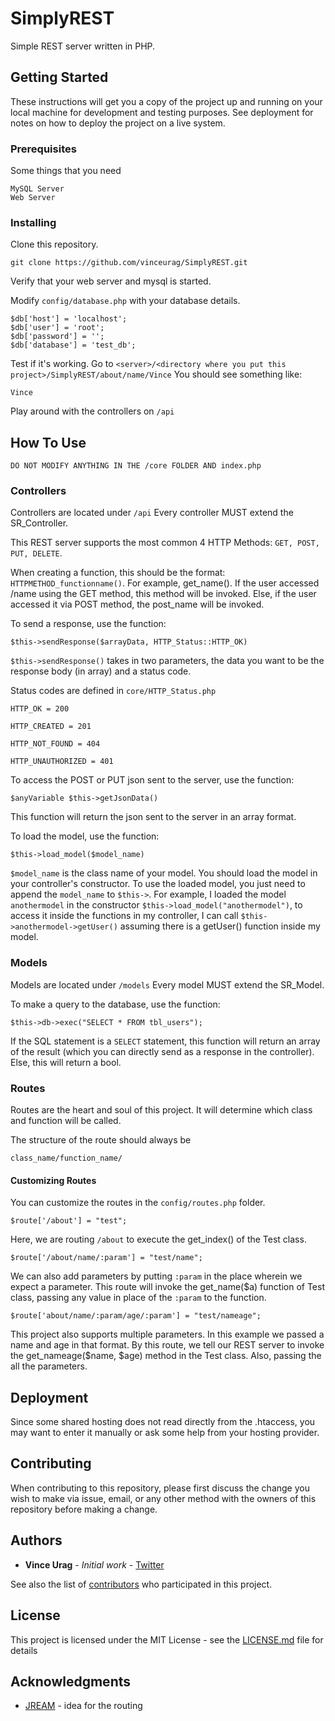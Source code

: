 # SimplyREST
Simple REST server written in PHP.

## Getting Started

These instructions will get you a copy of the project up and running on your local machine for development and testing purposes. See deployment for notes on how to deploy the project on a live system.

### Prerequisites

Some things that you need

```
MySQL Server
Web Server
```

### Installing

Clone this repository.

```
git clone https://github.com/vinceurag/SimplyREST.git
```

Verify that your web server and mysql is started.

Modify ```config/database.php``` with your database details.
```
$db['host'] = 'localhost';
$db['user'] = 'root';
$db['password'] = '';
$db['database'] = 'test_db';
```

Test if it's working.
Go to ```<server>/<directory where you put this project>/SimplyREST/about/name/Vince```
You should see something like:

```
Vince
```
Play around with the controllers on ```/api```

## How To Use

``` DO NOT MODIFY ANYTHING IN THE /core FOLDER AND index.php ```

### Controllers

Controllers are located under ```/api```
Every controller MUST extend the SR_Controller.

This REST server supports the most common 4 HTTP Methods: ```GET, POST, PUT, DELETE```.

When creating a function, this should be the format: ```HTTPMETHOD_functionname()```. For example, get_name().
If the user accessed /name using the GET method, this method will be invoked. Else, if the user accessed it via POST method, the post_name will be invoked.

To send a response, use the function:
```
$this->sendResponse($arrayData, HTTP_Status::HTTP_OK)
```
```$this->sendResponse()``` takes in two parameters, the data you want to be the response body (in array) and a status code.

Status codes are defined in ```core/HTTP_Status.php```
```
HTTP_OK = 200

HTTP_CREATED = 201

HTTP_NOT_FOUND = 404

HTTP_UNAUTHORIZED = 401
```

To access the POST or PUT json sent to the server, use the function:
```
$anyVariable $this->getJsonData()
```
This function will return the json sent to the server in an array format.

To load the model, use the function:
```
$this->load_model($model_name)
```
```$model_name``` is the class name of your model. You should load the model in your controller's constructor. To use the loaded model, you just need to append the ```model_name``` to ```$this->```. For example, I loaded the model ```anothermodel``` in the constructor ```$this->load_model("anothermodel")```, to access it inside the functions in my controller, I can call ```$this->anothermodel->getUser()``` assuming there is a getUser()  function inside my model.

### Models

Models are located under ```/models```
Every model MUST extend the SR_Model.

To make a query to the database, use the function:
```
$this->db->exec("SELECT * FROM tbl_users");
```
If the SQL statement is a ```SELECT``` statement, this function will return an array of the result (which you can directly send as a response in the controller). Else, this will return a bool.

### Routes

Routes are the heart and soul of this project. It will determine which class and function will be called.

The structure of the route should always be
```
class_name/function_name/
```

#### Customizing Routes

You can customize the routes in the ```config/routes.php``` folder.

```
$route['/about'] = "test";
```
Here, we are routing ```/about``` to execute the get_index() of the Test class.

```
$route['/about/name/:param'] = "test/name";
```
We can also add parameters by putting ```:param``` in the place wherein we expect a parameter.
This route will invoke the get_name($a) function of Test class, passing any value in place of the ```:param``` to the function.

```
$route['about/name/:param/age/:param'] = "test/nameage";
```
This project also supports multiple parameters. In this example we passed a name and age in that format. By this route, we tell our REST server to invoke the get_nameage($name, $age) method in the Test class. Also, passing the all the parameters.



## Deployment

Since some shared hosting does not read directly from the .htaccess, you may want to enter it manually or ask some help from your hosting provider.

## Contributing

When contributing to this repository, please first discuss the change you wish to make via issue, email, or any other method with the owners of this repository before making a change.


## Authors

* **Vince Urag** - *Initial work* - [Twitter](https://twitter.com/MrStreetGrid)

See also the list of [contributors](CONTRIBUTORS.md) who participated in this project.

## License

This project is licensed under the MIT License - see the [LICENSE.md](LICENSE) file for details

## Acknowledgments

* [JREAM](https://bitbucket.org/JREAM/) - idea for the routing
